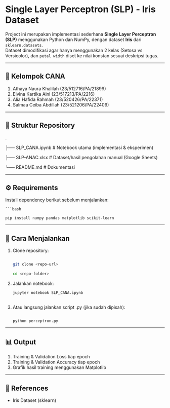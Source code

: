 # Single Layer Perceptron (SLP) - Iris Dataset

  Project ini merupakan implementasi sederhana **Single Layer Perceptron (SLP)** menggunakan Python dan NumPy, dengan dataset **Iris** dari `sklearn.datasets`.  
  Dataset dimodifikasi agar hanya menggunakan 2 kelas (Setosa vs Versicolor), dan `petal width` diset ke nilai konstan sesuai deskripsi tugas.

---

## 👥 Kelompok CANA
  1. Athaya Naura Khalilah (23/512716/PA/21899)  
  2. Elvina Kartika Aini (23/517213/PA/2216)  
  3. Alia Hafida Rahmah (23/520426/PA/22371)  
  4. Salmaa Ceiba Abdillah (23/521206/PA/22409)  

---

## 📂 Struktur Repository
  .
  
  ├── SLP_CANA.ipynb # Notebook utama (implementasi & eksperimen)
  
  ├── SLP-ANAC.xlsx # Dataset/hasil pengolahan manual (Google Sheets)
  
  └── README.md # Dokumentasi

---

## ⚙️ Requirements
  Install dependency berikut sebelum menjalankan:
  
    ```bash
    
    pip install numpy pandas matplotlib scikit-learn

---

## 🚀 Cara Menjalankan
  1. Clone repository:

      ```bash
     
      git clone <repo-url>
       
      cd <repo-folder>

  2. Jalankan notebook:

      ```bash   
      jupyter notebook SLP_CANA.ipynb
    
  3. Atau langsung jalankan script .py (jika sudah dipisah):

      ```bash
      
      python perceptron.py

---

## 📊 Output
  1. Training & Validation Loss tiap epoch
  2. Training & Validation Accuracy tiap epoch
  3. Grafik hasil training menggunakan Matplotlib

---

## 📌 References

  - Iris Dataset (sklearn)
